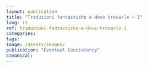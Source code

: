 ```yaml
---
layout: publication
title: "Traduzioni fantastiche e dove trovarle — 1"
lang: it
ref: traduzioni-fantastiche-e-dove-trovarle-1
categories:
tags:
image: /assets/images/
publication: "Eventual Consistency"
canonical:
---
```

